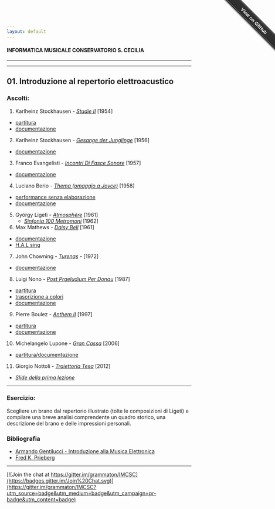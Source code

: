 ```yaml
---
layout: default
---
```

#### INFORMATICA MUSICALE CONSERVATORIO S. CECILIA
----
----

## 01. Introduzione al repertorio elettroacustico

### Ascolti:


 1. Karlheinz Stockhausen - [*Studie II*](https://copy.com/cj7Sr4beROKA87gv) [1954]
   * [partitura](https://copy.com/n417AAu7o9PsSUeQ) 
   * [documentazione](https://copy.com/J3x8kOdhfOhiF9aC)
 2. Karlheinz Stockhausen - [*Gesange der Junglinge*](https://copy.com/WktIvueSE1PNJ84i) [1956]
   * [documentazione](https://copy.com/Wo1T4JERUs8wXOjU)
 3. Franco Evangelisti - [*Incontri Di Fasce Sonore*](https://copy.com/IjakIOl0CDCVPuCk) [1957]
   * [documentazione](https://copy.com/UTm9rleLxxkgYYgV)
 4. Luciano Berio - [*Thema (omaggio a Joyce)*](https://copy.com/iqCmiv78k9XvcsN6) [1958]
   * [performance senza elaborazione](https://copy.com/xAFNmSpysLPpxgRP)
   * [documentazione](https://copy.com/XsfJC6gLKMZT6UIB)
 5. György Ligeti - [*Atmosphère*](https://copy.com/yyTQBE6ymdICwXBg) [1961]
     * [*Sinfonia 100 Metromoni*](https://copy.com/NhQLnylwOI3H1RXk) [1962]
 6. Max Mathews - [*Daisy Bell*](https://copy.com/zMquR1d3dyJguZtK) [1961]
  * [documentazione](https://copy.com/BTIgi44SmudlFR0C)
   * [H.A.L sing](https://copy.com/9HhPeJJEcdMoiOHl)
 7. John Chowning - [*Turenas*](https://copy.com/48l3NP3HgK6WXDiq)  -  [1972]
   * [documentazione](https://copy.com/CknULQAkYK4lixEk)
 8. Luigi Nono - [*Post Praeludium Per Donau*](https://copy.com/jPAOh9t1ddmBC4N8) [1987]
   * [partitura](https://copy.com/RoIGAryFXMi90Po9)
   * [trascrizione a colori](https://copy.com/WTuGFzQ2WN4pqGGK)
   * [documentazione](https://copy.com/sGCu7fhzTh9enjq8)
 9. Pierre Boulez - [*Anthem II*](https://copy.com/9kq1jQ8tdS3WSD31) [1997]
   * [partitura](https://copy.com/eTVJ3IlphRsU0ucl)
   * [documentazione](https://copy.com/7Cvvs7ol3slfvVuZ)
 10. Michelangelo Lupone - [*Gran Cassa*](https://copy.com/aBsAUW9rS3IUhmPt) [2006]
   * [partitura/documentazione](https://copy.com/oOczYrC49Luggy2B)
 11. Giorgio Nottoli - [*Traiettoria Tesa*](https://www.youtube.com/watch?v=bqjLSPv-KXs&spfreload=10) [2012]
   
  
 
 
* [*Slide della prima lezione*](https://copy.com/FMf0CoGbI6FGW3Jq)
 
----

### Esercizio:

Scegliere un brano dal repertorio illustrato (tolte le composizioni di Ligeti) e compilare una breve analisi comprendente un quadro storico, una descrizione del brano e delle impressioni personali.


### Bibliografia

 - [Armando Gentilucci - Introduzione alla Musica Elettronica](https://copy.com/gmatZ8qkaw1WROAG)
 - [Fred K. Prieberg](https://copy.com/mU6LRdCdxUlrVAIZ)
 
----

[![Join the chat at https://gitter.im/grammaton/IMCSC](https://badges.gitter.im/Join%20Chat.svg)](https://gitter.im/grammaton/IMCSC?utm_source=badge&utm_medium=badge&utm_campaign=pr-badge&utm_content=badge)
 
<div class="github-fork-ribbon-wrapper right fixed" style="width: 150px;height: 150px;position: fixed;overflow: hidden;top: 0;z-index: 9999;pointer-events: none;right: 0;"><div class="github-fork-ribbon" style="position: absolute;padding: 2px 0;background-color: #333;background-image: linear-gradient(to bottom, rgba(0, 0, 0, 0), rgba(0, 0, 0, 0.15));-webkit-box-shadow: 0 2px 3px 0 rgba(0, 0, 0, 0.5);-moz-box-shadow: 0 2px 3px 0 rgba(0, 0, 0, 0.5);box-shadow: 0 2px 3px 0 rgba(0, 0, 0, 0.5);z-index: 9999;pointer-events: auto;top: 42px;right: -43px;-webkit-transform: rotate(45deg);-moz-transform: rotate(45deg);-ms-transform: rotate(45deg);-o-transform: rotate(45deg);transform: rotate(45deg);"><a href="https://github.com/grammaton/IMCSC" style="font: 700 13px &quot;Helvetica Neue&quot;, Helvetica, Arial, sans-serif;color: #fff;text-decoration: none;text-shadow: 0 -1px rgba(0, 0, 0, 0.5);text-align: center;width: 200px;line-height: 20px;display: inline-block;padding: 2px 0;border-width: 1px 0;border-style: dotted;border-color: rgba(255, 255, 255, 0.7);">View on GitHub</a></div></div>

